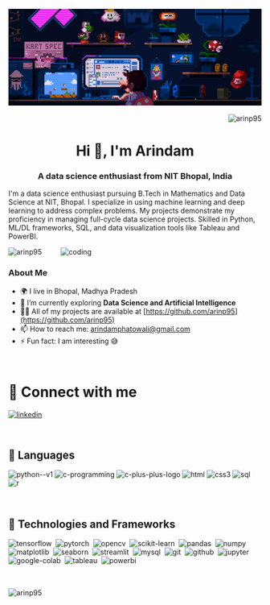 ![](banner.gif)

<p align="right"> <img src="https://komarev.com/ghpvc/?username=arinp95&label=Profile%20views&color=0e75b6&style=flat" alt="arinp95" /> </p>
<h1 align="center">Hi 👋, I'm Arindam</h1>

<h3 align="center">A data science enthusiast from NIT Bhopal, India</h3>

I'm a data science enthusiast pursuing B.Tech in Mathematics and Data Science at NIT, Bhopal. I specialize in using machine learning and deep learning to address complex problems. My projects demonstrate my proficiency in managing full-cycle data science projects. Skilled in Python, ML/DL frameworks, SQL, and data visualization tools like Tableau and PowerBI. 

<img align="right" alt="coding" width="400" src="https://camo.githubusercontent.com/8a9c7f854df987a0b488caf7b4ca6fb56e368e1a0b85602574da94c19d1c2d2e/68747470733a2f2f70687973696373677572756b756c2e66696c65732e776f726470726573732e636f6d2f323031392f30322f6368617261637465722d312e676966">

<p align="left"> <img src="https://komarev.com/ghpvc/?username=arinp95&label=Profile%20views&color=0e75b6&style=flat" alt="arinp95" /> </p>

### About Me
* 🌍 I live in Bhopal, Madhya Pradesh
* 🌱 I’m currently exploring **Data Science and Artificial Intelligence**
* 👨‍💻 All of my projects are available at [https://github.com/arinp95](https://github.com/arinp95)
* 📫 How to reach me: arindamphatowali@gmail.com
* ⚡ Fun fact: I am interesting 😅

<br />

# 📲 Connect with me
<p align="left">
<a href="https://linkedin.com/in/arinp95" target="blank"><img width="48" height="48" src="https://img.icons8.com/fluency/48/linkedin.png" alt="linkedin"/></a>
</p>

<br />

## 📝 Languages
<p align="left"> 
<img width="48" height="48" src="https://img.icons8.com/color/48/python--v1.png" alt="python--v1"/>
<img width="48" height="48" src="https://img.icons8.com/color/40/c-programming.png" alt="c-programming"/>
<img width="48" height="48" src="https://img.icons8.com/color/48/c-plus-plus-logo.png" alt="c-plus-plus-logo"/>
<img width="48" height="48" src="https://img.icons8.com/color/48/html-5--v1.png" alt="html"/>
<img width="48" height="48" src="https://img.icons8.com/color/48/css3.png" alt="css3"/>
<img width="48" height="48" src="https://img.icons8.com/color/48/sql.png" alt="sql"/>
<img width="48" height="48" src="https://img.icons8.com/color/48/r.png" alt="r"/>
</p>

<br>

## 🧩 Technologies and Frameworks
<p align="left">
  <img width="48" height="48" src="https://upload.wikimedia.org/wikipedia/commons/2/2d/Tensorflow_logo.svg" alt="tensorflow"/>&nbsp;
  <img width="48" height="48" src="https://upload.wikimedia.org/wikipedia/commons/1/10/PyTorch_logo_icon.svg" alt="pytorch"/>&nbsp;
  <img height="48" src="https://github.com/opencv/opencv/wiki/logo/OpenCV_logo_black.png" alt="opencv"/>&nbsp;
  <img width="48" height="48" src="https://upload.wikimedia.org/wikipedia/commons/0/05/Scikit_learn_logo_small.svg" alt="scikit-learn"/>&nbsp;
  <img width="48" height="48" src="https://upload.wikimedia.org/wikipedia/commons/2/22/Pandas_mark.svg" alt="pandas"/>&nbsp;
  <img width="48" height="48" src="https://seeklogo.com/images/N/numpy-logo-479C24EC79-seeklogo.com.png" alt="numpy"/>&nbsp;
  <img width="48" height="48" src="https://upload.wikimedia.org/wikipedia/commons/0/01/Created_with_Matplotlib-logo.svg" alt="matplotlib"/>&nbsp;
  <img width="48" height="48" src="https://user-images.githubusercontent.com/315810/92159303-30d41100-edfb-11ea-8107-1c5352202571.png" alt="seaborn"/>&nbsp;
  <img height="48" src="https://streamlit.io/images/brand/streamlit-mark-color.png?nf_resize=smartcrop&w=56&h=32" alt="streamlit"/>&nbsp;
  <img height="48" src="https://upload.wikimedia.org/wikipedia/labs/8/8e/Mysql_logo.png" alt="mysql"/>&nbsp;
  <img width="48" height="48" src="https://upload.wikimedia.org/wikipedia/commons/3/3f/Git_icon.svg" alt="git"/>&nbsp;
  <img width="48" height="48" src="https://github.githubassets.com/images/modules/logos_page/GitHub-Mark.png" alt="github"/>&nbsp;
  <img width="48" height="48" src="https://upload.wikimedia.org/wikipedia/commons/3/38/Jupyter_logo.svg" alt="jupyter"/>&nbsp;
  <img width="48" height="48" src="https://upload.wikimedia.org/wikipedia/commons/d/d0/Google_Colab_Logo.svg" alt="google-colab"/>&nbsp;
  <img width="48" height="48" src="https://upload.wikimedia.org/wikipedia/commons/5/5c/Tableau_Logo.png" alt="tableau"/>&nbsp;
  <img width="48" height="48" src="https://upload.wikimedia.org/wikipedia/commons/c/c8/Power_bi_logo_black.svg" alt="powerbi"/>&nbsp;
</p>

<br>

<p><img align="center" src="https://github-readme-stats.vercel.app/api/top-langs?username=arinp95&show_icons=true&locale=en&layout=compact" alt="arinp95" /></p>
